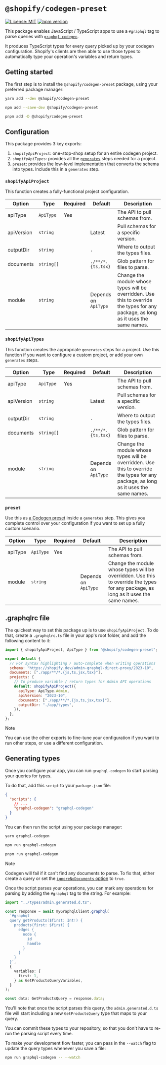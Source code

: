 # `@shopify/codegen-preset`

<!-- ![Build Status]() -->

[![License: MIT](https://img.shields.io/badge/License-MIT-green.svg)](../../LICENSE.md)
[![npm version](https://badge.fury.io/js/%40shopify%codegen-preset.svg)](https://badge.fury.io/js/%40shopify%codegen-preset)

This package enables JavaScript / TypeScript apps to use a `#graphql` tag to parse queries with [`graphql-codegen`](https://the-guild.dev/graphql/codegen).

It produces TypeScript types for every query picked up by your codegen configuration.
Shopify's clients are then able to use those types to automatically type your operation's variables and return types.

## Getting started

The first step is to install the `@shopify/codegen-preset` package, using your preferred package manager:

```sh
yarn add --dev @shopify/codegen-preset
```

```sh
npm add --save-dev @shopify/codegen-preset
```

```sh
pnpm add -D @shopify/codegen-preset
```

## Configuration

This package provides 3 key exports:

1. `shopifyApiProject`: one-stop-shop setup for an entire codegen project.
1. `shopifyApiTypes`: provides all the [`generates`](https://the-guild.dev/graphql/codegen/docs/config-reference/codegen-config#configuration-options) steps needed for a project.
1. `preset`: provides the low-level implementation that converts the schema into types. Include this in a `generates` step.

### `shopifyApiProject`

This function creates a fully-functional project configuration.

| Option     | Type       | Required | Default              | Description                                                                                                                          |
| ---------- | ---------- | -------- | -------------------- | ------------------------------------------------------------------------------------------------------------------------------------ |
| apiType    | `ApiType`  | Yes      |                      | The API to pull schemas from.                                                                                                        |
| apiVersion | `string`   |          | Latest               | Pull schemas for a specific version.                                                                                                 |
| outputDir  | `string`   |          | `.`                  | Where to output the types files.                                                                                                     |
| documents  | `string[]` |          | `./**/*.{ts,tsx}`    | Glob pattern for files to parse.                                                                                                     |
| module     | `string`   |          | Depends on `ApiType` | Change the module whose types will be overridden. Use this to override the types for any package, as long as it uses the same names. |

### `shopifyApiTypes`

This function creates the appropriate `generates` steps for a project.
Use this function if you want to configure a custom project, or add your own `generates` steps.

| Option     | Type       | Required | Default              | Description                                                                                                                          |
| ---------- | ---------- | -------- | -------------------- | ------------------------------------------------------------------------------------------------------------------------------------ |
| apiType    | `ApiType`  | Yes      |                      | The API to pull schemas from.                                                                                                        |
| apiVersion | `string`   |          | Latest               | Pull schemas for a specific version.                                                                                                 |
| outputDir  | `string`   |          | `.`                  | Where to output the types files.                                                                                                     |
| documents  | `string[]` |          | `./**/*.{ts,tsx}`    | Glob pattern for files to parse.                                                                                                     |
| module     | `string`   |          | Depends on `ApiType` | Change the module whose types will be overridden. Use this to override the types for any package, as long as it uses the same names. |

### `preset`

Use this as [a Codegen preset](https://the-guild.dev/graphql/codegen/docs/config-reference/codegen-config#configuration-options) inside a `generates` step.
This gives you complete control over your configuration if you want to set up a fully custom scenario.

| Option  | Type      | Required | Default              | Description                                                                                                                          |
| ------- | --------- | -------- | -------------------- | ------------------------------------------------------------------------------------------------------------------------------------ |
| apiType | `ApiType` | Yes      |                      | The API to pull schemas from.                                                                                                        |
| module  | `string`  |          | Depends on `ApiType` | Change the module whose types will be overridden. Use this to override the types for any package, as long as it uses the same names. |

## .graphqlrc file

The quickest way to set this package up is to use `shopifyApiProject`.
To do that, create a `.graphqlrc.ts` file in your app's root folder, and add the following content to it:

```js
import { shopifyApiProject, ApiType } from "@shopify/codegen-preset";

export default {
  // For syntax highlighting / auto-complete when writing operations
  schema: "https://shopify.dev/admin-graphql-direct-proxy/2023-10",
  documents: ["./app/**/*.{js,ts,jsx,tsx}"],
  projects: {
    // To produce variable / return types for Admin API operations
    default: shopifyApiProject({
      apiType: ApiType.Admin,
      apiVersion: "2023-10",
      documents: ["./app/**/*.{js,ts,jsx,tsx}"],
      outputDir: "./app/types",
    }),
  },
};
```

> [!NOTE]
> You can use the other exports to fine-tune your configuration if you want to run other steps, or use a different configuration.

## Generating types

Once you configure your app, you can run `graphql-codegen` to start parsing your queries for types.

To do that, add this `script` to your `package.json` file:

```json
{
  "scripts": {
    // ...
    "graphql-codegen": "graphql-codegen"
  }
}
```

You can then run the script using your package manager:

```sh
yarn graphql-codegen
```

```sh
npm run graphql-codegen
```

```sh
pnpm run graphql-codegen
```

> [!NOTE]
> Codegen will fail if it can't find any documents to parse.
> To fix that, either create a query or set the [`ignoreNoDocuments` option](https://the-guild.dev/graphql/codegen/docs/config-reference/codegen-config#configuration-options) to `true`.

Once the script parses your operations, you can mark any operations for parsing by adding the `#graphql` tag to the string.
For example:

```ts
import "../types/admin.generated.d.ts";

const response = await myGraphqlClient.graphql(
  `#graphql
  query getProducts($first: Int!) {
    products(first: $first) {
      edges {
        node {
          id
          handle
        }
      }
    }
  }`,
  {
    variables: {
      first: 1,
    } as GetProductsQueryVariables,
  }
);

const data: GetProductsQuery = response.data;
```

You'll note that once the script parses this query, the `admin.generated.d.ts` file will start including a new `GetProductsQuery` type that maps to your query.

You can commit these types to your repository, so that you don't have to re-run the parsing script every time.

To make your development flow faster, you can pass in the `--watch` flag to update the query types whenever you save a file:

```sh
npm run graphql-codegen -- --watch
```
